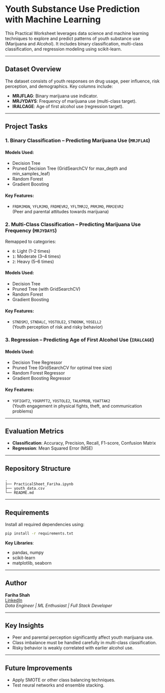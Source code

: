 
#  Youth Substance Use Prediction with Machine Learning

This Practical Worksheet leverages data science and machine learning techniques to explore and predict patterns of youth substance use (Marijuana and Alcohol). It includes binary classification, multi-class classification, and regression modeling using scikit-learn.

---

##  Dataset Overview

The dataset consists of youth responses on drug usage, peer influence, risk perception, and demographics. Key columns include:
- **MRJFLAG**: Binary marijuana use indicator.
- **MRJYDAYS**: Frequency of marijuana use (multi-class target).
- **IRALCAGE**: Age of first alcohol use (regression target).

---

##  Project Tasks

### 1. Binary Classification – Predicting Marijuana Use (`MRJFLAG`)
####  Models Used:
- Decision Tree
- Pruned Decision Tree (GridSearchCV for max_depth and min_samples_leaf)
- Random Forest
- Gradient Boosting

####  Key Features:
- `FRDMJMON`, `YFLMJMO`, `FRDMEVR2`, `YFLTMRJ2`, `PRMJMO`, `PRMJEVR2`  
(Peer and parental attitudes towards marijuana)

### 2. Multi-Class Classification – Predicting Marijuana Use Frequency (`MRJYDAYS`)
Remapped to categories:
- `0`: Light (1–2 times)
- `1`: Moderate (3–4 times)
- `2`: Heavy (5–6 times)

####  Models Used:
- Decision Tree
- Pruned Tree (with GridSearchCV)
- Random Forest
- Gradient Boosting

####  Key Features:
- `STNDSMJ`, `STNDALC`, `YOSTOLE2`, `STNDDNK`, `YOSELL2`  
(Youth perception of risk and risky behavior)

### 3. Regression – Predicting Age of First Alcohol Use (`IRALCAGE`)
####  Models Used:
- Decision Tree Regressor
- Pruned Tree (GridSearchCV for optimal tree size)
- Random Forest Regressor
- Gradient Boosting Regressor

####  Key Features:
- `YOFIGHT2`, `YOGRPFT2`, `YOSTOLE2`, `TALKPROB`, `YOATTAK2`  
(Youth engagement in physical fights, theft, and communication problems)

---

##  Evaluation Metrics

- **Classification**: Accuracy, Precision, Recall, F1-score, Confusion Matrix
- **Regression**: Mean Squared Error (MSE)

---

## Repository Structure

```
.
├── PracticalSheet_Fariha.ipynb
├── youth_data.csv
└── README.md
```

---

## Requirements

Install all required dependencies using:

```bash
pip install -r requirements.txt
```

**Key Libraries**:
- pandas, numpy
- scikit-learn
- matplotlib, seaborn

---

## Author

**Fariha Shah**  
[LinkedIn](https://www.linkedin.com/in/shahfariha/)  
_Data Engineer | ML Enthusiast | Full Stack Developer_

---

## Key Insights

- Peer and parental perception significantly affect youth marijuana use.
- Class imbalance must be handled carefully in multi-class classification.
- Risky behavior is weakly correlated with earlier alcohol use.

---

##  Future Improvements

- Apply SMOTE or other class balancing techniques.
- Test neural networks and ensemble stacking.

